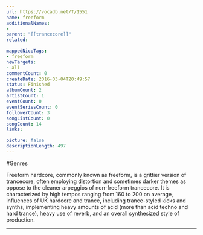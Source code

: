 ```yaml
---
url: https://vocadb.net/T/1551
name: freeform
additionalNames: 
- 
parent: "[[trancecore]]"
related:

mappedNicoTags:
- freeform
newTargets:
- all
commentCount: 0
createDate: 2016-03-04T20:49:57
status: Finished
albumCount: 2
artistCount: 1
eventCount: 0
eventSeriesCount: 0
followerCount: 3
songListCount: 0
songCount: 14
links: 

picture: false
descriptionLength: 497
---
```


#Genres

Freeform hardcore, commonly known as freeform, is a grittier version of trancecore, often employing distortion and sometimes darker themes as oppose to the cleaner arpeggios of non-freeform trancecore. It is characterized by high tempos ranging from 160 to 200 on average, influences of UK hardcore and trance, including trance-styled kicks and synths, implementing heavy amounts of acid (more than acid techno and hard trance), heavy use of reverb, and an overall synthesized style of production.

---

